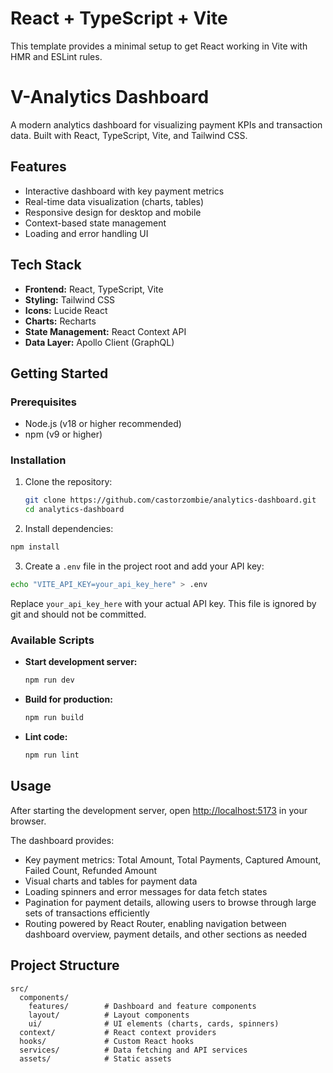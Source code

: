 # React + TypeScript + Vite

This template provides a minimal setup to get React working in Vite with HMR and ESLint rules.


# V-Analytics Dashboard

A modern analytics dashboard for visualizing payment KPIs and transaction data. Built with React, TypeScript, Vite, and Tailwind CSS.

## Features
- Interactive dashboard with key payment metrics
- Real-time data visualization (charts, tables)
- Responsive design for desktop and mobile
- Context-based state management
- Loading and error handling UI

## Tech Stack
- **Frontend:** React, TypeScript, Vite
- **Styling:** Tailwind CSS
- **Icons:** Lucide React
- **Charts:** Recharts
- **State Management:** React Context API
- **Data Layer:** Apollo Client (GraphQL)

## Getting Started

### Prerequisites
- Node.js (v18 or higher recommended)
- npm (v9 or higher)

### Installation
1. Clone the repository:
   ```sh
   git clone https://github.com/castorzombie/analytics-dashboard.git
   cd analytics-dashboard
   ```

2. Install dependencies:
  ```sh
  npm install
  ```

3. Create a `.env` file in the project root and add your API key:
  ```sh
  echo "VITE_API_KEY=your_api_key_here" > .env
  ```
  Replace `your_api_key_here` with your actual API key. This file is ignored by git and should not be committed.

### Available Scripts
- **Start development server:**
  ```sh
  npm run dev
  ```
- **Build for production:**
  ```sh
  npm run build
  ```
- **Lint code:**
  ```sh
  npm run lint
  ```

## Usage

After starting the development server, open [http://localhost:5173](http://localhost:5173) in your browser.

The dashboard provides:
- Key payment metrics: Total Amount, Total Payments, Captured Amount, Failed Count, Refunded Amount
- Visual charts and tables for payment data
- Loading spinners and error messages for data fetch states
- Pagination for payment details, allowing users to browse through large sets of transactions efficiently
- Routing powered by React Router, enabling navigation between dashboard overview, payment details, and other sections as needed

## Project Structure
```
src/
  components/
    features/        # Dashboard and feature components
    layout/          # Layout components
    ui/              # UI elements (charts, cards, spinners)
  context/           # React context providers
  hooks/             # Custom React hooks
  services/          # Data fetching and API services
  assets/            # Static assets
```


